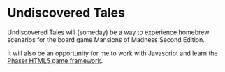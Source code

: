 # Undiscovered Tales
Undiscovered Tales will (someday) be a way to experience homebrew scenarios for the board game Mansions of Madness Second Edition.

It will also be an opportunity for me to work with Javascript and learn the [Phaser HTML5 game framework](https://github.com/photonstorm/phaser).
